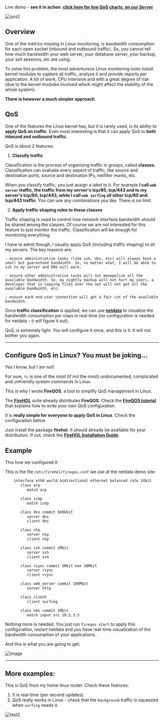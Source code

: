 
Live demo - **see it in action**: **[click here for live QoS charts, on our Server](http://netdata.firehol.org/#tc)**

![qos2](https://cloud.githubusercontent.com/assets/2662304/14439411/b7f36254-0033-11e6-93f0-c739bb6a1c3a.gif)


## Overview

One of the metrics missing in Linux monitoring, is bandwidth consumption for each open socket (inbound and outbound traffic). So, you cannot tell how much bandwidth your web server, your database server, your backup, your ssh sessions, etc are using.

To solve this problem, the most adventurous Linux monitoring tools install kernel modules to capture all traffic, analyze it and provide reports per application. A lot of work, CPU intensive and with a great degree of risk (due to the kernel modules involved which might affect the stability of the whole system). 

**There is however a much simpler approach**.

## QoS

One of the features the Linux kernel has, but it is rarely used, is its ability to **apply QoS on traffic**. Even most interesting is that it can apply QoS to **both inbound and outbound traffic**.

QoS is about 2 features:

1. **Classify traffic**

  Classification is the process of organizing traffic in groups, called **classes**. Classification can evaluate every aspect of traffic, like source and destination ports, source and destination IPs, netfilter marks, etc.

  When you classify traffic, you just assign a label to it. For example **I call `web server` traffic, the traffic from my server's tcp/80, tcp/443 and to my server's tcp/80, tcp/443, while I call `web surfing` all other tcp/80 and tcp/443 traffic**. You can use any combinations you like. There is no limit.

2. **Apply traffic shaping rules to these classes**

  Traffic shaping is used to control how network interface bandwidth should be shared among the classes. Of course we are not interested for this feature to just monitor the traffic. Classification will be enough for monitoring everything.

  I have to admit though, I usually apply QoS (including traffic shaping) to all my servers. The key reasons are:

    - ensure administrative tasks (like ssh, dns, etc) will always have a small but guaranteed bandwidth. So, no matter what, I will be able to ssh to my server and DNS will work.

    - ensure other administrative tasks will not monopolize all the available bandwidth. So, my nightly backup will not hurt my users, a developer that is copying files over the net will not get all the available bandwidth, etc.

    - ensure each end-user connection will get a fair cut of the available bandwidth.

Once **traffic classification** is applied, we can use **[netdata](https://github.com/firehol/netdata)** to visualize the bandwidth consumption per class in real-time (no configuration is needed for netdata - it will figure it out).

QoS, is extremely light. You will configure it once, and this is it. It will not bother you again.

---

## Configure QoS in Linux? You must be joking...

Yes I know, but I am not!

For sure, `tc` is one of the most (if not the most) undocumented, complicated and unfriendly system commands in Linux.

This is why I wrote **FireQOS**, a tool to simplify QoS management in Linux.

The **[FireHOL](https://firehol.org/)** suite already distributes **FireQOS**. Check the **[FireQOS tutorial](https://firehol.org/tutorial/fireqos-new-user/)** that explains how to write your own QoS configuration.

It is **really simple for everyone to apply QoS in Linux**. Check the configuration below.

Just install the package **firehol**. It should already be available for your distribution. If not, check the **[FireHOL Installation Guide](https://firehol.org/installing/)**.

## Example

This how we configured it:

This is the file `/etc/firehol/fireqos.conf` we use at the netdata demo site:

```sh
    interface eth0 world bidirectional ethernet balanced rate 1Gbit
       class arp
          match arp

       class icmp
          match icmp

       class dns commit 500kbit
          server dns
          client dns

       class ntp
          server ntp
          client ntp

       class ssh commit 1Mbit
          server ssh
          client ssh

       class rsync commit 5Mbit max 10Mbit
          server rsync
          client rsync

       class web_server commit 100Mbit
          server http

       class client
          client surfing

       class nms commit 1Mbit
          match input src 10.2.3.5
```

Nothing more is needed. You just run `fireqos start` to apply this configuration, restart netdata and you have real-time visualization of the bandwidth consumption of your applications.

And this is what you are going to get:

![image](https://cloud.githubusercontent.com/assets/2662304/14436322/c91d90a4-0024-11e6-9fb1-57cdef1580df.png)

---

## More examples:

This is QoS from my home linux router. Check these features:

1. It is real-time (per second updates)
2. QoS really works in Linux - check that the `background` traffic is squeezed when `surfing` needs it.

![test2](https://cloud.githubusercontent.com/assets/2662304/14093004/68966020-f553-11e5-98fe-ffee2086fafd.gif)